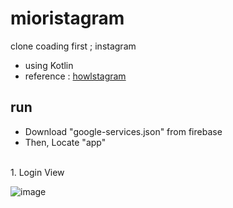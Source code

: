 # mioristagram
clone coading first ; instagram

- using Kotlin
- reference : [howlstagram](https://github.com/you6878/howlstagram)

## run
- Download "google-services.json" from firebase
- Then, Locate "app\"

<br>
1. Login View

![image](https://user-images.githubusercontent.com/46439995/76343534-96ab7880-6343-11ea-9816-d362ccb716e1.png)

